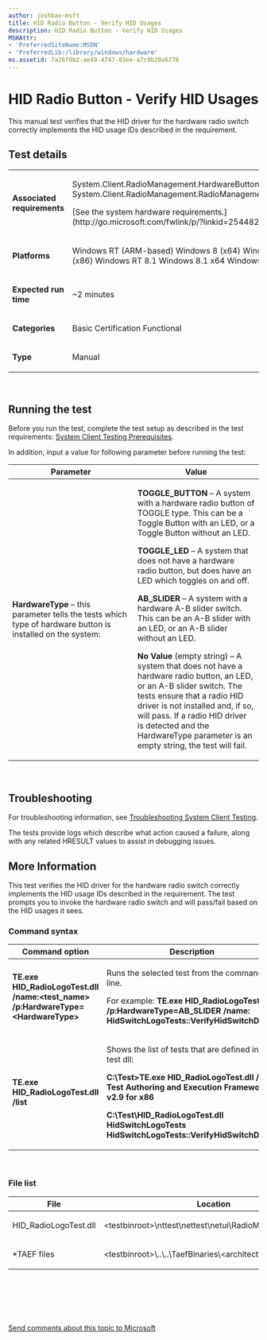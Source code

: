 ```yaml
---
author: joshbax-msft
title: HID Radio Button - Verify HID Usages
description: HID Radio Button - Verify HID Usages
MSHAttr:
- 'PreferredSiteName:MSDN'
- 'PreferredLib:/library/windows/hardware'
ms.assetid: 7a26f0b2-ae49-4747-83ee-a7c9b20a6776
---
```


# HID Radio Button - Verify HID Usages


This manual test verifies that the HID driver for the hardware radio switch correctly implements the HID usage IDs described in the requirement.

## Test details


<table>
<colgroup>
<col width="50%" />
<col width="50%" />
</colgroup>
<tbody>
<tr class="odd">
<td><p><strong>Associated requirements</strong></p></td>
<td><p>System.Client.RadioManagement.HardwareButton System.Client.RadioManagement.RadioManagementAPIHID</p>
<p>[See the system hardware requirements.](http://go.microsoft.com/fwlink/p/?linkid=254482)</p></td>
</tr>
<tr class="even">
<td><p><strong>Platforms</strong></p></td>
<td><p>Windows RT (ARM-based) Windows 8 (x64) Windows 8 (x86) Windows RT 8.1 Windows 8.1 x64 Windows 8.1 x86</p></td>
</tr>
<tr class="odd">
<td><p><strong>Expected run time</strong></p></td>
<td><p>~2 minutes</p></td>
</tr>
<tr class="even">
<td><p><strong>Categories</strong></p></td>
<td><p>Basic Certification Functional</p></td>
</tr>
<tr class="odd">
<td><p><strong>Type</strong></p></td>
<td><p>Manual</p></td>
</tr>
</tbody>
</table>

 

## Running the test


Before you run the test, complete the test setup as described in the test requirements: [System Client Testing Prerequisites](system-client-testing-prerequisites.md).

In addition, input a value for following parameter before running the test:

<table>
<colgroup>
<col width="50%" />
<col width="50%" />
</colgroup>
<thead>
<tr class="header">
<th>Parameter</th>
<th>Value</th>
</tr>
</thead>
<tbody>
<tr class="odd">
<td><p><strong>HardwareType</strong> – this parameter tells the tests which type of hardware button is installed on the system:</p></td>
<td><p><strong>TOGGLE_BUTTON</strong> – A system with a hardware radio button of TOGGLE type. This can be a Toggle Button with an LED, or a Toggle Button without an LED.</p>
<p><strong>TOGGLE_LED</strong> – A system that does not have a hardware radio button, but does have an LED which toggles on and off.</p>
<p><strong>AB_SLIDER</strong> – A system with a hardware A-B slider switch. This can be an A-B slider with an LED, or an A-B slider without an LED.</p>
<p><strong>No Value</strong> (empty string) – A system that does not have a hardware radio button, an LED, or an A-B slider switch. The tests ensure that a radio HID driver is not installed and, if so, will pass. If a radio HID driver is detected and the HardwareType parameter is an empty string, the test will fail.</p></td>
</tr>
</tbody>
</table>

 

## Troubleshooting


For troubleshooting information, see [Troubleshooting System Client Testing](troubleshooting-system-client-testing.md).

The tests provide logs which describe what action caused a failure, along with any related HRESULT values to assist in debugging issues.

## More Information


This test verifies the HID driver for the hardware radio switch correctly implements the HID usage IDs described in the requirement. The test prompts you to invoke the hardware radio switch and will pass/fail based on the HID usages it sees.

### Command syntax

<table>
<colgroup>
<col width="50%" />
<col width="50%" />
</colgroup>
<thead>
<tr class="header">
<th>Command option</th>
<th>Description</th>
</tr>
</thead>
<tbody>
<tr class="odd">
<td><p><strong>TE.exe HID_RadioLogoTest.dll /name:&lt;test_name&gt; /p:HardwareType=&lt;HardwareType&gt;</strong></p></td>
<td><p>Runs the selected test from the command line.</p>
<p>For example: <strong>TE.exe HID_RadioLogoTest.dll /p:HardwareType=AB_SLIDER /name: HidSwitchLogoTests::VerifyHidSwitchDriver</strong></p></td>
</tr>
<tr class="even">
<td><p><strong>TE.exe HID_RadioLogoTest.dll /list</strong></p></td>
<td><p>Shows the list of tests that are defined in the test dll:</p>
<p><strong>C:\Test&gt;TE.exe HID_RadioLogoTest.dll /list Test Authoring and Execution Framework v2.9 for x86</strong></p>
<p><strong>C:\Test\HID_RadioLogoTest.dll HidSwitchLogoTests HidSwitchLogoTests::VerifyHidSwitchDriver</strong></p></td>
</tr>
</tbody>
</table>

 

### File list

<table>
<colgroup>
<col width="50%" />
<col width="50%" />
</colgroup>
<thead>
<tr class="header">
<th>File</th>
<th>Location</th>
</tr>
</thead>
<tbody>
<tr class="odd">
<td><p>HID_RadioLogoTest.dll</p></td>
<td><p><em></em>&lt;testbinroot&gt;\nttest\nettest\netui\RadioManagement\Logo</p></td>
</tr>
<tr class="even">
<td><p>*TAEF files</p></td>
<td><p>&lt;testbinroot&gt;\..\..\TaefBinaries\&lt;architecture&gt;</p></td>
</tr>
</tbody>
</table>

 

 

 

[Send comments about this topic to Microsoft](mailto:wsddocfb@microsoft.com?subject=Documentation%20feedback%20%5Bp_hck\p_hck%5D:%20HID%20Radio%20Button%20-%20Verify%20HID%20Usages%20%20RELEASE:%20%284/27/2016%29&body=%0A%0APRIVACY%20STATEMENT%0A%0AWe%20use%20your%20feedback%20to%20improve%20the%20documentation.%20We%20don't%20use%20your%20email%20address%20for%20any%20other%20purpose,%20and%20we'll%20remove%20your%20email%20address%20from%20our%20system%20after%20the%20issue%20that%20you're%20reporting%20is%20fixed.%20While%20we're%20working%20to%20fix%20this%20issue,%20we%20might%20send%20you%20an%20email%20message%20to%20ask%20for%20more%20info.%20Later,%20we%20might%20also%20send%20you%20an%20email%20message%20to%20let%20you%20know%20that%20we've%20addressed%20your%20feedback.%0A%0AFor%20more%20info%20about%20Microsoft's%20privacy%20policy,%20see%20http://privacy.microsoft.com/default.aspx. "Send comments about this topic to Microsoft")





